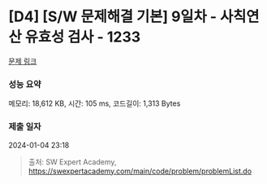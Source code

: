 # [D4] [S/W 문제해결 기본] 9일차 - 사칙연산 유효성 검사 - 1233 

[문제 링크](https://swexpertacademy.com/main/code/problem/problemDetail.do?contestProbId=AV141176AIwCFAYD) 
 
### 성능 요약

메모리: 18,612 KB, 시간: 105 ms, 코드길이: 1,313 Bytes

### 제출 일자

2024-01-04 23:18



> 출처: SW Expert Academy, https://swexpertacademy.com/main/code/problem/problemList.do
